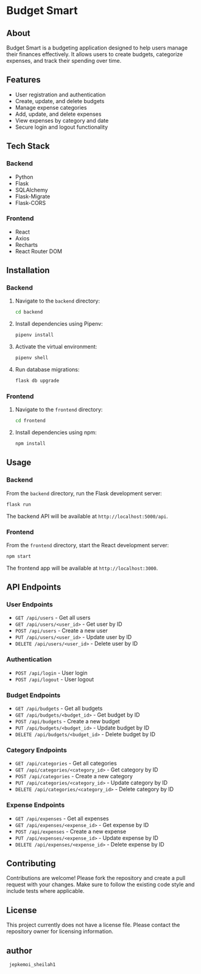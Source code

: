 # Budget Smart

## About
Budget Smart is a budgeting application designed to help users manage their finances effectively. It allows users to create budgets, categorize expenses, and track their spending over time.

## Features
- User registration and authentication
- Create, update, and delete budgets
- Manage expense categories
- Add, update, and delete expenses
- View expenses by category and date
- Secure login and logout functionality

## Tech Stack
### Backend
- Python
- Flask
- SQLAlchemy
- Flask-Migrate
- Flask-CORS

### Frontend
- React
- Axios
- Recharts
- React Router DOM

## Installation

### Backend
1. Navigate to the `backend` directory:
   ```bash
   cd backend
   ```
2. Install dependencies using Pipenv:
   ```bash
   pipenv install
   ```
3. Activate the virtual environment:
   ```bash
   pipenv shell
   ```
4. Run database migrations:
   ```bash
   flask db upgrade
   ```

### Frontend
1. Navigate to the `frontend` directory:
   ```bash
   cd frontend
   ```
2. Install dependencies using npm:
   ```bash
   npm install
   ```

## Usage

### Backend
From the `backend` directory, run the Flask development server:
```bash
flask run
```
The backend API will be available at `http://localhost:5000/api`.

### Frontend
From the `frontend` directory, start the React development server:
```bash
npm start
```
The frontend app will be available at `http://localhost:3000`.

## API Endpoints

### User Endpoints
- `GET /api/users` - Get all users
- `GET /api/users/<user_id>` - Get user by ID
- `POST /api/users` - Create a new user
- `PUT /api/users/<user_id>` - Update user by ID
- `DELETE /api/users/<user_id>` - Delete user by ID

### Authentication
- `POST /api/login` - User login
- `POST /api/logout` - User logout

### Budget Endpoints
- `GET /api/budgets` - Get all budgets
- `GET /api/budgets/<budget_id>` - Get budget by ID
- `POST /api/budgets` - Create a new budget
- `PUT /api/budgets/<budget_id>` - Update budget by ID
- `DELETE /api/budgets/<budget_id>` - Delete budget by ID

### Category Endpoints
- `GET /api/categories` - Get all categories
- `GET /api/categories/<category_id>` - Get category by ID
- `POST /api/categories` - Create a new category
- `PUT /api/categories/<category_id>` - Update category by ID
- `DELETE /api/categories/<category_id>` - Delete category by ID

### Expense Endpoints
- `GET /api/expenses` - Get all expenses
- `GET /api/expenses/<expense_id>` - Get expense by ID
- `POST /api/expenses` - Create a new expense
- `PUT /api/expenses/<expense_id>` - Update expense by ID
- `DELETE /api/expenses/<expense_id>` - Delete expense by ID

## Contributing
Contributions are welcome! Please fork the repository and create a pull request with your changes. Make sure to follow the existing code style and include tests where applicable.

## License
This project currently does not have a license file. Please contact the repository owner for licensing information.
## author 
     jepkemoi_sheilah1

